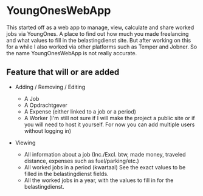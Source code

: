 # YoungOnesWebApp
This started off as a web app to manage, view, calculate and share worked jobs via YoungOnes. 
A place to find out how much you made freelancing and what values to fill in the belastingdienst site. 
But after working on this for a while I also worked via other platforms such as Temper and Jobner. So the name YoungOnesWebApp is not really accurate.



## Feature that will or are added
* Adding / Removing / Editing
  * A Job
  * A Opdrachtgever
  * A Expense (either linked to a job or a period)
  * A Worker (I'm still not sure if I will make the project a public site or if you will need to host it yourself. For now you can add multiple users without logging in)
  
* Viewing
  * All information about a job (Inc./Excl. btw, made money, traveled distance, expenses such as fuel/parking/etc.)
  * All worked jobs in a period (kwartaal) See the exact values to be filled in the belastingdienst fields.
  * All the worked jobs in a year, with the values to fill in for the belastingdienst.
